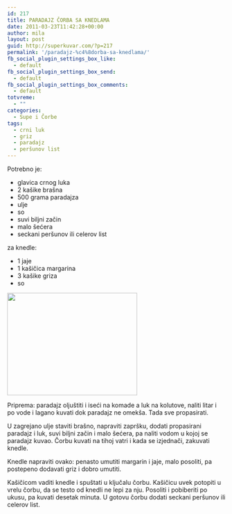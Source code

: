 ```yaml
---
id: 217
title: PARADAJZ ČORBA SA KNEDLAMA
date: 2011-03-23T11:42:28+00:00
author: mila
layout: post
guid: http://superkuvar.com/?p=217
permalink: '/paradajz-%c4%8dorba-sa-knedlama/'
fb_social_plugin_settings_box_like:
  - default
fb_social_plugin_settings_box_send:
  - default
fb_social_plugin_settings_box_comments:
  - default
totvreme:
  - ""
categories:
  - Supe i Čorbe
tags:
  - crni luk
  - griz
  - paradajz
  - peršunov list
---
```

Potrebno je:

  * glavica crnog luka
  * 2 kašike brašna
  * 500 grama paradajza
  * ulje
  * so
  * suvi biljni začin
  * malo šećera
  * seckani peršunov ili celerov list

za knedle:

  * 1 jaje
  * 1 kašičica margarina
  * 3 kašike griza
  * so

<img class="alignnone size-medium wp-image-4402" title="Paradajzcorbaknedle" src="//superkuvar.com/wp-content/uploads/2011/03/Paradajzcorbaknedle-e1348812532624-300x236.jpg" alt="" width="300" height="236" /> 

Priprema: paradajz oljuštiti i iseći na komade a luk na kolutove, naliti litar i po vode i lagano kuvati dok paradajz ne omekša. Tada sve propasirati.

U zagrejano ulje staviti brašno, napraviti zapršku, dodati propasirani paradajz i luk, suvi biljni začin i malo šećera, pa naliti vodom u kojoj se paradajz kuvao. Čorbu kuvati na tihoj vatri i kada se izjednači, zakuvati knedle.

Knedle napraviti ovako: penasto umutiti margarin i jaje, malo posoliti, pa postepeno dodavati griz i dobro umutiti.

Kašičicom vaditi knedle i spuštati u ključalu čorbu. Kašičicu uvek potopiti u vrelu čorbu, da se testo od knedli ne lepi za nju. Posoliti i pobiberiti po ukusu, pa kuvati desetak minuta. U gotovu čorbu dodati seckani peršunov ili celerov list.